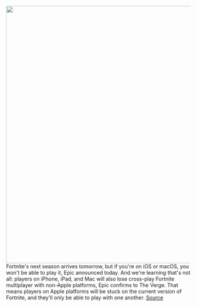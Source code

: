 <img src='https://cdn.vox-cdn.com/thumbor/78HjuRLr5d3kJ-JF-j_ZgCipWDg=/0x0:2040x1360/1200x800/filters:focal(857x517:1183x843)/cdn.vox-cdn.com/uploads/chorus_image/image/67298385/acastro_20200818_1777_epicApple_0004.0.0.jpg' width='700px' /><br/>
Fortnite's next season arrives tomorrow, but if you're on iOS or macOS, you won't be able to play it, Epic announced today. And we're learning that's not all: players on iPhone, iPad, and Mac will also lose cross-play Fortnite multiplayer with non-Apple platforms, Epic confirms to The Verge. That means players on Apple platforms will be stuck on the current version of Fortnite, and they'll only be able to play with one another.
<a href='https://www.theverge.com/2020/8/26/21402547/fortnite-epic-games-apple-ios-macos-two-different-games'> Source <a/>
